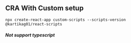 ## CRA With Custom setup

```
npx create-react-app custom-scripts --scripts-version @kartikag01/react-scripts
```

##### Not support typescript
